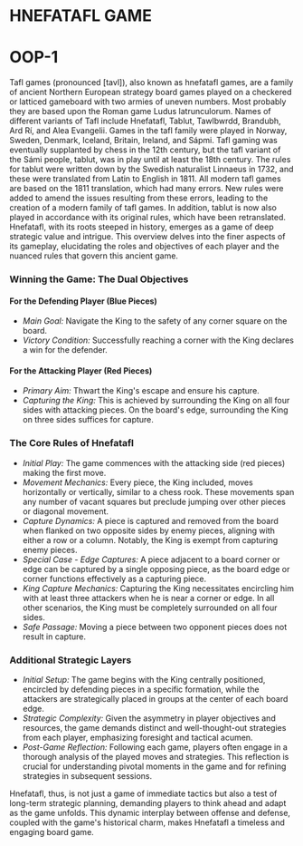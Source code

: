 # HNEFATAFL GAME

# OOP-1


Tafl games (pronounced [tavl]), also known as hnefatafl games, are a family of ancient Northern European strategy board games played on a checkered or latticed gameboard with two armies of uneven numbers. Most probably they are based upon the Roman game Ludus latrunculorum. Names of different variants of Tafl include Hnefatafl, Tablut, Tawlbwrdd, Brandubh, Ard Rí, and Alea Evangelii. Games in the tafl family were played in Norway, Sweden, Denmark, Iceland, Britain, Ireland, and Sápmi. Tafl gaming was eventually supplanted by chess in the 12th century, but the tafl variant of the Sámi people, tablut, was in play until at least the 18th century. The rules for tablut were written down by the Swedish naturalist Linnaeus in 1732, and these were translated from Latin to English in 1811. All modern tafl games are based on the 1811 translation, which had many errors. New rules were added to amend the issues resulting from these errors, leading to the creation of a modern family of tafl games. In addition, tablut is now also played in accordance with its original rules, which have been retranslated.
Hnefatafl, with its roots steeped in history, emerges as a game of deep strategic value and intrigue. This overview delves into the finer aspects of its gameplay, elucidating the roles and objectives of each player and the nuanced rules that govern this ancient game.

### Winning the Game: The Dual Objectives

#### For the Defending Player (Blue Pieces)
- *Main Goal:* Navigate the King to the safety of any corner square on the board.
- *Victory Condition:* Successfully reaching a corner with the King declares a win for the defender.

#### For the Attacking Player (Red Pieces)
- *Primary Aim:* Thwart the King's escape and ensure his capture.
- *Capturing the King:* This is achieved by surrounding the King on all four sides with attacking pieces. On the board's edge, surrounding the King on three sides suffices for capture.

### The Core Rules of Hnefatafl

- *Initial Play:* The game commences with the attacking side (red pieces) making the first move.
- *Movement Mechanics:* Every piece, the King included, moves horizontally or vertically, similar to a chess rook. These movements span any number of vacant squares but preclude jumping over other pieces or diagonal movement.
- *Capture Dynamics:* A piece is captured and removed from the board when flanked on two opposite sides by enemy pieces, aligning with either a row or a column. Notably, the King is exempt from capturing enemy pieces.
- *Special Case - Edge Captures:* A piece adjacent to a board corner or edge can be captured by a single opposing piece, as the board edge or corner functions effectively as a capturing piece.
- *King Capture Mechanics:* Capturing the King necessitates encircling him with at least three attackers when he is near a corner or edge. In all other scenarios, the King must be completely surrounded on all four sides.
- *Safe Passage:* Moving a piece between two opponent pieces does not result in capture.

### Additional Strategic Layers

- *Initial Setup:* The game begins with the King centrally positioned, encircled by defending pieces in a specific formation, while the attackers are strategically placed in groups at the center of each board edge.
- *Strategic Complexity:* Given the asymmetry in player objectives and resources, the game demands distinct and well-thought-out strategies from each player, emphasizing foresight and tactical acumen.
- *Post-Game Reflection:* Following each game, players often engage in a thorough analysis of the played moves and strategies. This reflection is crucial for understanding pivotal moments in the game and for refining strategies in subsequent sessions.

Hnefatafl, thus, is not just a game of immediate tactics but also a test of long-term strategic planning, demanding players to think ahead and adapt as the game unfolds. This dynamic interplay between offense and defense, coupled with the game's historical charm, makes Hnefatafl a timeless and engaging board game.

